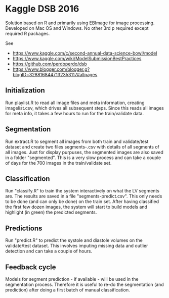 # Kaggle DSB 2016

Solution based on R and primarily using EBImage for image processing. Developed on Mac OS
and Windows. No other 3rd p required except required R packages.

See 
* https://www.kaggle.com/c/second-annual-data-science-bowl/model
* https://www.kaggle.com/wiki/ModelSubmissionBestPractices
* https://github.com/perdoperdo/dsb
* https://www.blogger.com/blogger.g?blogID=3288168447132353117#allpages


## Initialization

Run playlist.R to read all image files and meta information, creating imagelist.csv, which drives
all subsequent steps. Since this reads all images for meta info, it takes a few hours to run for the
train/validate data.

## Segmentation

Run extract.R to segment all images from both train and validate/test dataset and create two files
segments-<dataset>.csv with details of all segments of all images. Just for display purpuses, the
segmented images are also saved in a folder "segmented". This is a very slow process and can take
a couple of days for the 700 images in the train/validate set.

## Classification

Run "classify.R" to train the system interactively on what the LV segments are. The results are saved
in a file "segments-predict.csv". This only needs to be done (and can only be done) on the train set.
After having classified the first few dozen images, the system will start to build models and highlight
(in green) the predicted segments.

## Predictions

Run "predict.R" to predict the systole and diastole volumes on the validate/test dataset. This involves
imputing missing data and outlier detection and can take a couple of hours.

## Feedback cycle

Models for segment prediction - if available - will be used in the segmentation process. Therefore it is
useful to re-do the segmentation (and prediction) after doing a first batch of manual classification.


